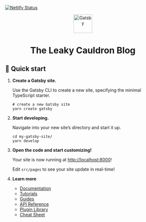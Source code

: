 [![Netlify Status](https://api.netlify.com/api/v1/badges/a3b02aa4-93ac-47d9-b914-7eb42de75a83/deploy-status)](https://app.netlify.com/sites/theleakycauldronblog/deploys)

<p align="center">
  <a href="https://theleakycauldronblog">
    <img alt="Gatsby" src="https://theleakycauldronblog.com/icons/icon-512.png" width="60" />
  </a>
</p>
<h1 align="center">
  The Leaky Cauldron Blog
</h1>

## 🚀 Quick start

1. **Create a Gatsby site.**

    Use the Gatsby CLI to create a new site, specifying the minimal TypeScript starter.

    ```shell
    # create a new Gatsby site
    yarn create gatsby
    ```

2. **Start developing.**

    Navigate into your new site’s directory and start it up.

    ```shell
    cd my-gatsby-site/
    yarn develop
    ```

3. **Open the code and start customizing!**

    Your site is now running at <http://localhost:8000>!

    Edit `src/pages` to see your site update in real-time!

4. **Learn more**

    - [Documentation](https://www.gatsbyjs.com/docs/?utm_source=starter&utm_medium=readme&utm_campaign=minimal-starter-ts)
    - [Tutorials](https://www.gatsbyjs.com/docs/tutorial/?utm_source=starter&utm_medium=readme&utm_campaign=minimal-starter-ts)
    - [Guides](https://www.gatsbyjs.com/docs/how-to/?utm_source=starter&utm_medium=readme&utm_campaign=minimal-starter-ts)
    - [API Reference](https://www.gatsbyjs.com/docs/api-reference/?utm_source=starter&utm_medium=readme&utm_campaign=minimal-starter-ts)
    - [Plugin Library](https://www.gatsbyjs.com/plugins?utm_source=starter&utm_medium=readme&utm_campaign=minimal-starter-ts)
    - [Cheat Sheet](https://www.gatsbyjs.com/docs/cheat-sheet/?utm_source=starter&utm_medium=readme&utm_campaign=minimal-starter-ts)
